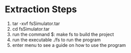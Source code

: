 # Extraction Steps
1. tar -xvf fsSimulator.tar
2. cd fsSimulator.tar
3. run the command $: make fs to build the project
4. run the executable ./fs to run the program
5. enter menu to see a guide on how to use the program
